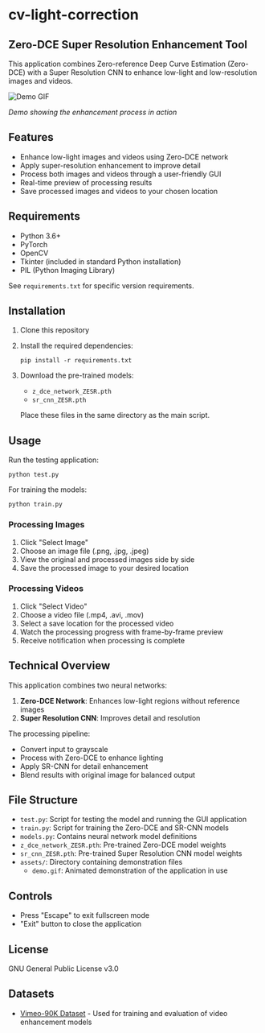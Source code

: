 # cv-light-correction

## Zero-DCE Super Resolution Enhancement Tool

This application combines Zero-reference Deep Curve Estimation (Zero-DCE) with a Super Resolution CNN to enhance low-light and low-resolution images and videos.

![Demo GIF](assets/demo.gif)

*Demo showing the enhancement process in action*

## Features

- Enhance low-light images and videos using Zero-DCE network
- Apply super-resolution enhancement to improve detail
- Process both images and videos through a user-friendly GUI
- Real-time preview of processing results
- Save processed images and videos to your chosen location

## Requirements

- Python 3.6+
- PyTorch
- OpenCV
- Tkinter (included in standard Python installation)
- PIL (Python Imaging Library)

See `requirements.txt` for specific version requirements.

## Installation

1. Clone this repository
2. Install the required dependencies:
   ```
   pip install -r requirements.txt
   ```
3. Download the pre-trained models:
   - `z_dce_network_ZESR.pth`
   - `sr_cnn_ZESR.pth`

   Place these files in the same directory as the main script.

## Usage

Run the testing application:

```
python test.py
```

For training the models:

```
python train.py
```

### Processing Images
1. Click "Select Image"
2. Choose an image file (.png, .jpg, .jpeg)
3. View the original and processed images side by side
4. Save the processed image to your desired location

### Processing Videos
1. Click "Select Video"
2. Choose a video file (.mp4, .avi, .mov)
3. Select a save location for the processed video
4. Watch the processing progress with frame-by-frame preview
5. Receive notification when processing is complete

## Technical Overview

This application combines two neural networks:

1. **Zero-DCE Network**: Enhances low-light regions without reference images
2. **Super Resolution CNN**: Improves detail and resolution

The processing pipeline:
- Convert input to grayscale
- Process with Zero-DCE to enhance lighting
- Apply SR-CNN for detail enhancement
- Blend results with original image for balanced output

## File Structure

- `test.py`: Script for testing the model and running the GUI application
- `train.py`: Script for training the Zero-DCE and SR-CNN models
- `models.py`: Contains neural network model definitions
- `z_dce_network_ZESR.pth`: Pre-trained Zero-DCE model weights
- `sr_cnn_ZESR.pth`: Pre-trained Super Resolution CNN model weights
- `assets/`: Directory containing demonstration files
  - `demo.gif`: Animated demonstration of the application in use

## Controls

- Press "Escape" to exit fullscreen mode
- "Exit" button to close the application

## License

GNU General Public License v3.0

## Datasets

- [Vimeo-90K Dataset](http://toflow.csail.mit.edu/) - Used for training and evaluation of video enhancement models
